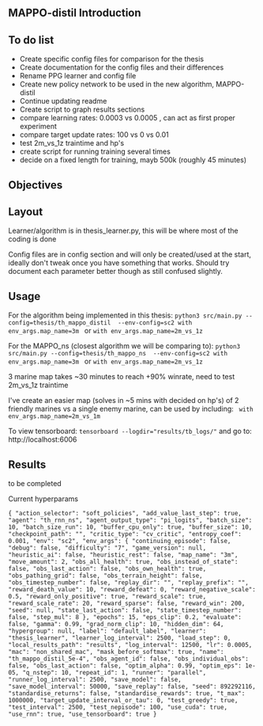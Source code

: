 MAPPO-distil Introduction
------------


To do list
------------
* Create specific config files for comparison for the thesis
* Create documentation for the config files and their differences
* Rename PPG learner and config file 
* Create new policy network to be used in the new algorithm, MAPPO-distil
* Continue updating readme
* Create script to graph results sections
* compare learning rates: 0.0003 vs 0.0005 , can act as first proper experiment
* compare target update rates: 100 vs 0 vs 0.01
* test 2m_vs_1z traintime and hp's
* create script for running training several times
* decide on a fixed length for training, mayb 500k (roughly 45 minutes)

Objectives
------------

Layout
------------
Learner/algorithm is in thesis_learner.py, this will be where most of the coding is done

Config files are in config section and will only be created/used at the start, ideally don't tweak once you have something that works. Should try document each parameter better though as still confused slightly.

Usage
------------

For the algorithm being implemented in this thesis: 
`python3 src/main.py --config=thesis/th_mappo_distil  --env-config=sc2 with env_args.map_name=3m ` or ` with env_args.map_name=2m_vs_1z `

For the MAPPO_ns (closest algorithm we will be comparing to): 
`python3 src/main.py --config=thesis/th_mappo_ns  --env-config=sc2 with env_args.map_name=3m ` or ` with env_args.map_name=2m_vs_1z `

3 marine map takes ~30 minutes to reach +90% winrate, need to test 2m_vs_1z traintime

I've create an easier map (solves in ~5 mins with decided on hp's) of 2 friendly marines vs a single enemy marine, can be used by including: `  with env_args.map_name=2m_vs_1m `

To view tensorboard:
`tensorboard --logdir="results/tb_logs/"`
and go to: http://localhost:6006

Results
------------
to be completed

Current hyperparams

` {
  "action_selector": "soft_policies",
  "add_value_last_step": true,
  "agent": "th_rnn_ns",
  "agent_output_type": "pi_logits",
  "batch_size": 10,
  "batch_size_run": 10,
  "buffer_cpu_only": true,
  "buffer_size": 10,
  "checkpoint_path": "",
  "critic_type": "cv_critic",
  "entropy_coef": 0.001,
  "env": "sc2",
  "env_args": {
    "continuing_episode": false,
    "debug": false,
    "difficulty": "7",
    "game_version": null,
    "heuristic_ai": false,
    "heuristic_rest": false,
    "map_name": "3m",
    "move_amount": 2,
    "obs_all_health": true,
    "obs_instead_of_state": false,
    "obs_last_action": false,
    "obs_own_health": true,
    "obs_pathing_grid": false,
    "obs_terrain_height": false,
    "obs_timestep_number": false,
    "replay_dir": "",
    "replay_prefix": "",
    "reward_death_value": 10,
    "reward_defeat": 0,
    "reward_negative_scale": 0.5,
    "reward_only_positive": true,
    "reward_scale": true,
    "reward_scale_rate": 20,
    "reward_sparse": false,
    "reward_win": 200,
    "seed": null,
    "state_last_action": false,
    "state_timestep_number": false,
    "step_mul": 8
  },
  "epochs": 15,
  "eps_clip": 0.2,
  "evaluate": false,
  "gamma": 0.99,
  "grad_norm_clip": 10,
  "hidden_dim": 64,
  "hypergroup": null,
  "label": "default_label",
  "learner": "thesis_learner",
  "learner_log_interval": 2500,
  "load_step": 0,
  "local_results_path": "results",
  "log_interval": 12500,
  "lr": 0.0005,
  "mac": "non_shared_mac",
  "mask_before_softmax": true,
  "name": "th_mappo_distil_5e-4",
  "obs_agent_id": false,
  "obs_individual_obs": false,
  "obs_last_action": false,
  "optim_alpha": 0.99,
  "optim_eps": 1e-05,
  "q_nstep": 10,
  "repeat_id": 1,
  "runner": "parallel",
  "runner_log_interval": 2500,
  "save_model": false,
  "save_model_interval": 50000,
  "save_replay": false,
  "seed": 892292116,
  "standardise_returns": false,
  "standardise_rewards": true,
  "t_max": 1000000,
  "target_update_interval_or_tau": 0,
  "test_greedy": true,
  "test_interval": 2500,
  "test_nepisode": 100,
  "use_cuda": true,
  "use_rnn": true,
  "use_tensorboard": true
} `
